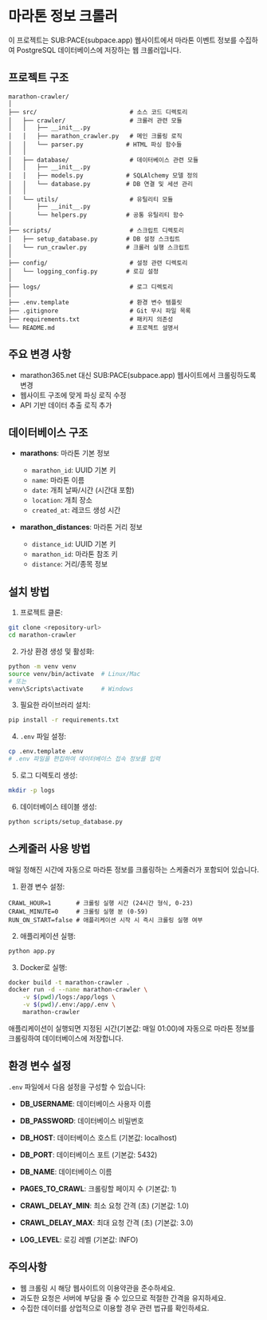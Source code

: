 # 마라톤 정보 크롤러

이 프로젝트는 SUB:PACE(subpace.app) 웹사이트에서 마라톤 이벤트 정보를 수집하여 PostgreSQL 데이터베이스에 저장하는 웹 크롤러입니다.

## 프로젝트 구조

```
marathon-crawler/
│
├── src/                          # 소스 코드 디렉토리
│   ├── crawler/                  # 크롤러 관련 모듈
│   │   ├── __init__.py
│   │   ├── marathon_crawler.py   # 메인 크롤링 로직
│   │   └── parser.py            # HTML 파싱 함수들
│   │
│   ├── database/                 # 데이터베이스 관련 모듈
│   │   ├── __init__.py
│   │   ├── models.py            # SQLAlchemy 모델 정의
│   │   └── database.py          # DB 연결 및 세션 관리
│   │
│   └── utils/                    # 유틸리티 모듈
│       ├── __init__.py
│       └── helpers.py           # 공통 유틸리티 함수
│
├── scripts/                      # 스크립트 디렉토리
│   ├── setup_database.py        # DB 설정 스크립트
│   └── run_crawler.py           # 크롤러 실행 스크립트
│
├── config/                       # 설정 관련 디렉토리 
│   └── logging_config.py        # 로깅 설정
│
├── logs/                         # 로그 디렉토리
│
├── .env.template                 # 환경 변수 템플릿
├── .gitignore                    # Git 무시 파일 목록
├── requirements.txt              # 패키지 의존성
└── README.md                     # 프로젝트 설명서
```

## 주요 변경 사항

- marathon365.net 대신 SUB:PACE(subpace.app) 웹사이트에서 크롤링하도록 변경
- 웹사이트 구조에 맞게 파싱 로직 수정
- API 기반 데이터 추출 로직 추가

## 데이터베이스 구조

- **marathons**: 마라톤 기본 정보
  - `marathon_id`: UUID 기본 키
  - `name`: 마라톤 이름
  - `date`: 개최 날짜/시간 (시간대 포함)
  - `location`: 개최 장소
  - `created_at`: 레코드 생성 시간

- **marathon_distances**: 마라톤 거리 정보
  - `distance_id`: UUID 기본 키
  - `marathon_id`: 마라톤 참조 키
  - `distance`: 거리/종목 정보

## 설치 방법

1. 프로젝트 클론:
```bash
git clone <repository-url>
cd marathon-crawler
```

2. 가상 환경 생성 및 활성화:
```bash
python -m venv venv
source venv/bin/activate  # Linux/Mac
# 또는
venv\Scripts\activate     # Windows
```

3. 필요한 라이브러리 설치:
```bash
pip install -r requirements.txt
```

4. `.env` 파일 설정:
```bash
cp .env.template .env
# .env 파일을 편집하여 데이터베이스 접속 정보를 입력
```

5. 로그 디렉토리 생성:
```bash
mkdir -p logs
```

6. 데이터베이스 테이블 생성:
```bash
python scripts/setup_database.py
```

## 스케줄러 사용 방법

매일 정해진 시간에 자동으로 마라톤 정보를 크롤링하는 스케줄러가 포함되어 있습니다.

1. 환경 변수 설정:
```
CRAWL_HOUR=1       # 크롤링 실행 시간 (24시간 형식, 0-23)
CRAWL_MINUTE=0     # 크롤링 실행 분 (0-59)
RUN_ON_START=false # 애플리케이션 시작 시 즉시 크롤링 실행 여부
```

2. 애플리케이션 실행:
```bash
python app.py
```

3. Docker로 실행:
```bash
docker build -t marathon-crawler .
docker run -d --name marathon-crawler \
    -v $(pwd)/logs:/app/logs \
    -v $(pwd)/.env:/app/.env \
    marathon-crawler
```

애플리케이션이 실행되면 지정된 시간(기본값: 매일 01:00)에 자동으로 마라톤 정보를 크롤링하여 데이터베이스에 저장합니다.

## 환경 변수 설정

`.env` 파일에서 다음 설정을 구성할 수 있습니다:

- **DB_USERNAME**: 데이터베이스 사용자 이름
- **DB_PASSWORD**: 데이터베이스 비밀번호
- **DB_HOST**: 데이터베이스 호스트 (기본값: localhost)
- **DB_PORT**: 데이터베이스 포트 (기본값: 5432)
- **DB_NAME**: 데이터베이스 이름

- **PAGES_TO_CRAWL**: 크롤링할 페이지 수 (기본값: 1)
- **CRAWL_DELAY_MIN**: 최소 요청 간격 (초) (기본값: 1.0)
- **CRAWL_DELAY_MAX**: 최대 요청 간격 (초) (기본값: 3.0)
- **LOG_LEVEL**: 로깅 레벨 (기본값: INFO)

## 주의사항

- 웹 크롤링 시 해당 웹사이트의 이용약관을 준수하세요.
- 과도한 요청은 서버에 부담을 줄 수 있으므로 적절한 간격을 유지하세요.
- 수집한 데이터를 상업적으로 이용할 경우 관련 법규를 확인하세요.